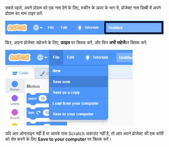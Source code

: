 सबसे पहले, अपने प्रोग्राम को एक नाम देने के लिए, स्क्रीन के ऊपर के भाग में, प्रोजेक्ट नाम डिब्बी में अपने प्रोग्राम का नाम टाइप करें:

![प्रोजेक्ट नाम बॉक्स हाइलाइट किया गया।](images/name-annotated.png)

फिर, अपना प्रोजेक्ट सहेजने के लिए, **फ़ाइल** पर क्लिक करें, और फिर **अभी सहेजें**पर क्लिक करें:

![<0>File</0> मेनू में 'अभी सहेजें' को चुनें।](images/save.png)

यदि आप ऑनलाइन नहीं हैं या आपके पास Scratch अकाउंट नहीं है, तो आप अपने प्रोजेक्ट की एक कॉपी को सेव करने के लिए **Save to your computer** पर क्लिक करें।